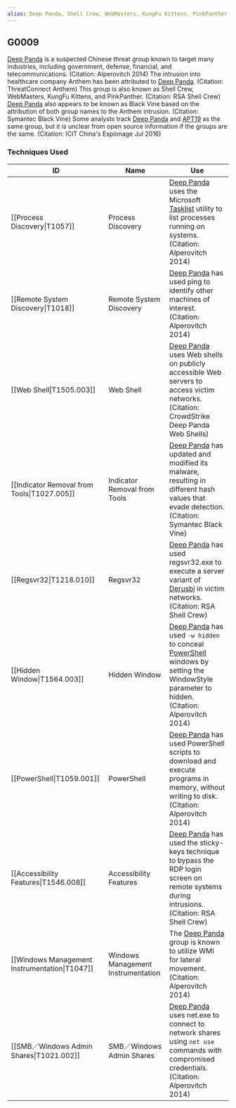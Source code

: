 ```yaml
---
alias: Deep Panda, Shell Crew, WebMasters, KungFu Kittens, PinkPanther, Black Vine
---
```


## G0009

[Deep Panda](https://attack.mitre.org/groups/G0009) is a suspected Chinese threat group known to target many industries, including government, defense, financial, and telecommunications. (Citation: Alperovitch 2014) The intrusion into healthcare company Anthem has been attributed to [Deep Panda](https://attack.mitre.org/groups/G0009). (Citation: ThreatConnect Anthem) This group is also known as Shell Crew, WebMasters, KungFu Kittens, and PinkPanther. (Citation: RSA Shell Crew) [Deep Panda](https://attack.mitre.org/groups/G0009) also appears to be known as Black Vine based on the attribution of both group names to the Anthem intrusion. (Citation: Symantec Black Vine) Some analysts track [Deep Panda](https://attack.mitre.org/groups/G0009) and [APT19](https://attack.mitre.org/groups/G0073) as the same group, but it is unclear from open source information if the groups are the same. (Citation: ICIT China's Espionage Jul 2016)


### Techniques Used

| ID | Name | Use |
| --- | --- | --- |
| [[Process Discovery\|T1057]] | Process Discovery | [Deep Panda](https://attack.mitre.org/groups/G0009) uses the Microsoft [Tasklist](https://attack.mitre.org/software/S0057) utility to list processes running on systems.(Citation: Alperovitch 2014) |
| [[Remote System Discovery\|T1018]] | Remote System Discovery | [Deep Panda](https://attack.mitre.org/groups/G0009) has used ping to identify other machines of interest.(Citation: Alperovitch 2014) |
| [[Web Shell\|T1505.003]] | Web Shell | [Deep Panda](https://attack.mitre.org/groups/G0009) uses Web shells on publicly accessible Web servers to access victim networks.(Citation: CrowdStrike Deep Panda Web Shells) |
| [[Indicator Removal from Tools\|T1027.005]] | Indicator Removal from Tools | [Deep Panda](https://attack.mitre.org/groups/G0009) has updated and modified its malware, resulting in different hash values that evade detection.(Citation: Symantec Black Vine) |
| [[Regsvr32\|T1218.010]] | Regsvr32 | [Deep Panda](https://attack.mitre.org/groups/G0009) has used regsvr32.exe to execute a server variant of [Derusbi](https://attack.mitre.org/software/S0021) in victim networks.(Citation: RSA Shell Crew) |
| [[Hidden Window\|T1564.003]] | Hidden Window | [Deep Panda](https://attack.mitre.org/groups/G0009) has used <code>-w hidden</code> to conceal [PowerShell](https://attack.mitre.org/techniques/T1059/001) windows by setting the WindowStyle parameter to hidden. (Citation: Alperovitch 2014) |
| [[PowerShell\|T1059.001]] | PowerShell | [Deep Panda](https://attack.mitre.org/groups/G0009) has used PowerShell scripts to download and execute programs in memory, without writing to disk.(Citation: Alperovitch 2014) |
| [[Accessibility Features\|T1546.008]] | Accessibility Features | [Deep Panda](https://attack.mitre.org/groups/G0009) has used the sticky-keys technique to bypass the RDP login screen on remote systems during intrusions.(Citation: RSA Shell Crew) |
| [[Windows Management Instrumentation\|T1047]] | Windows Management Instrumentation | The [Deep Panda](https://attack.mitre.org/groups/G0009) group is known to utilize WMI for lateral movement.(Citation: Alperovitch 2014) |
| [[SMB／Windows Admin Shares\|T1021.002]] | SMB／Windows Admin Shares | [Deep Panda](https://attack.mitre.org/groups/G0009) uses net.exe to connect to network shares using <code>net use</code> commands with compromised credentials.(Citation: Alperovitch 2014) |
